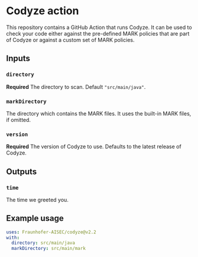 # Codyze action

This repository contains a GitHub Action that runs Codyze. It can be used to check your code either against the pre-defined MARK policies that are part of Codyze or against a custom set of MARK policies.

## Inputs

### `directory`

**Required** The directory to scan. Default `"src/main/java"`.

### `markDirectory` 

The directory which contains the MARK files. It uses the built-in MARK files, if omitted.

### `version`

**Required** The version of Codyze to use. Defaults to the latest release of Codyze.

## Outputs

### `time`

The time we greeted you.

## Example usage

```yaml
uses: Fraunhofer-AISEC/codyze@v2.2
with:
  directory: src/main/java
  markDirectory: src/main/mark
```
